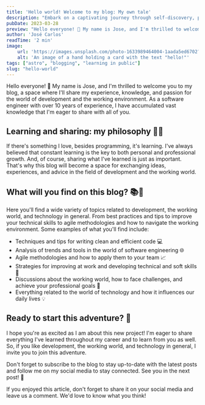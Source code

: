 ```yaml
---
title: 'Hello world! Welcome to my blog: My own tale'
description: "Embark on a captivating journey through self-discovery, personal growth, and unforgettable adventures."
pubDate: 2023-03-28
preview: "Hello everyone! 👋 My name is Jose, and I'm thrilled to welcome you to my blog"
author: 'José Carlos'
readTime: '2 min'
image:
    url: 'https://images.unsplash.com/photo-1633989464004-1aada5ed6702?ixlib=rb-4.0.3&ixid=MnwxMjA3fDB8MHxwaG90by1wYWdlfHx8fGVufDB8fHx8&auto=format&fit=crop&w=2069&q=80' 
    alt: 'An image of a hand holding a card with the text "hello!"'
tags: ["astro", "blogging", "learning in public"]
slug: "hello-world"
---
```


Hello everyone! 👋 My name is Jose, and I'm thrilled to welcome you to my blog, a space where I'll share my experience, knowledge, and passion for the world of development and the working environment. As a software engineer with over 10 years of experience, I have accumulated vast knowledge that I'm eager to share with all of you.

## Learning and sharing: my philosophy 🧠💡

If there's something I love, besides programming, it's learning. I've always believed that constant learning is the key to both personal and professional growth. And, of course, sharing what I've learned is just as important. That's why this blog will become a space for exchanging ideas, experiences, and advice in the field of development and the working world.

## What will you find on this blog? 📚🎉

Here you'll find a wide variety of topics related to development, the working world, and technology in general. From best practices and tips to improve your technical skills to agile methodologies and how to navigate the working environment. Some examples of what you'll find include:

- Techniques and tips for writing clean and efficient code 💻
- Analysis of trends and tools in the world of software engineering 🌐
- Agile methodologies and how to apply them to your team 📈
- Strategies for improving at work and developing technical and soft skills 🚀
- Discussions about the working world, how to face challenges, and achieve your professional goals 🎯
- Everything related to the world of technology and how it influences our daily lives 💡

## Ready to start this adventure? 🚀

I hope you're as excited as I am about this new project! I'm eager to share everything I've learned throughout my career and to learn from you as well. So, if you like development, the working world, and technology in general, I invite you to join this adventure.

Don't forget to subscribe to the blog to stay up-to-date with the latest posts and follow me on my social media to stay connected. See you in the next post! 🙌

If you enjoyed this article, don't forget to share it on your social media and leave us a comment. We'd love to know what you think!
